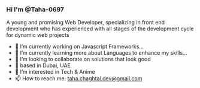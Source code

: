 ### Hi I'm @Taha-0697

A young and promising Web Developer, specializing in front end development who has experienced with all stages of the development cycle for dynamic web projects

- 🔭 I’m currently working on Javascript Frameworks...
- 🌱 I’m currently learning more about Languages to enhance my skills...
- 💞️ I’m looking to collaborate on solutions that look good
- 🔔 based in Dubai, UAE
- 👀 I’m interested in Tech & Anime
- 📫 How to reach me: taha.chaghtai.dev@gmail.com
